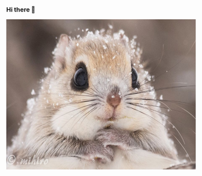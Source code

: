 ### Hi there 👋
<!-- ![](./img/177fd52032950db54.jpeg) -->

<div align="center">
  <img src="./img/177fd52032950db54.jpeg" height="400" width="600"/>
</div>


<!--
**nailseong/nailseong** is a ✨ _special_ ✨ repository because its `README.md` (this file) appears on your GitHub profile.

Here are some ideas to get you started:

- 🔭 I’m currently working on ...
- 🌱 I’m currently learning ...
- 👯 I’m looking to collaborate on ...
- 🤔 I’m looking for help with ...
- 💬 Ask me about ...
- 📫 How to reach me: ...
- 😄 Pronouns: ...
- ⚡ Fun fact: ...
-->
